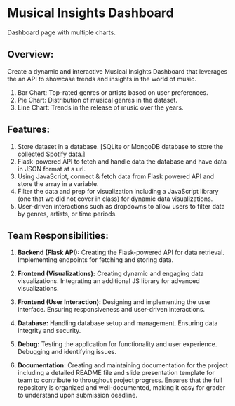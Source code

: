 # Musical Insights Dashboard
Dashboard page with multiple charts.

## Overview:
Create a dynamic and interactive Musical Insights Dashboard that leverages the an API to showcase trends and insights in the world of music. 


1. Bar Chart: Top-rated genres or artists based on user preferences.
2. Pie Chart: Distribution of musical genres in the dataset.
3. Line Chart: Trends in the release of music over the years.

## Features:

1. Store dataset in a database. [SQLite or MongoDB database to store the collected Spotify data.]
2. Flask-powered API to fetch and handle data the database and have data in JSON format at a url.
3. Using JavaScript, connect & fetch data from Flask powered API and store the array in a variable.
4. Filter the data and prep for visualization including a JavaScript library (one that we did not cover in class) for dynamic data visualizations.
5. User-driven interactions such as dropdowns to allow users to filter data by genres, artists, or time periods. 

## Team Responsibilities:
1. **Backend (Flask API):**
Creating the Flask-powered API for data retrieval.
Implementing endpoints for fetching and storing data.

2. **Frontend (Visualizations):**
Creating dynamic and engaging data visualizations.
Integrating an additional JS library for advanced visualizations. 

3. **Frontend (User Interaction):**
Designing and implementing the user interface.
Ensuring responsiveness and user-driven interactions.

4. **Database:**
Handling database setup and management.
Ensuring data integrity and security.

5. **Debug:**
Testing the application for functionality and user experience.
Debugging and identifying issues.

6. **Documentation:**
Creating and maintaining documentation for the project including a detailed README file and slide presentation template for team to contribute to throughout project progress. Ensures that the full repository is organized and well-documented, making it easy for grader to understand upon submission deadline.
